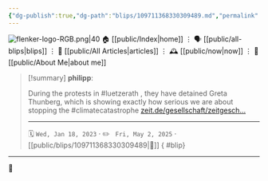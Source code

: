 ```yaml
---
{"dg-publish":true,"dg-path":"blips/109711368330309489.md","permalink":"/blips/109711368330309489/","title":"philipp on mastodon @ 2023-01-18","created":"2023-01-18T17:23:47","updated":"2025-05-02T08:50:43"}
---
```



<div class="transclusion internal-embed is-loaded"><div class="markdown-embed">




![flenker-logo-RGB.png|40](/img/user/attachments/flenker-logo-RGB.png)
🏠 [[public/Index\|home]]  ⋮ 🗣️ [[public/all-blips\|blips]] ⋮  📝 [[public/All Articles\|articles]]  ⋮ 🕰️ [[public/now\|now]] ⋮ 🪪 [[public/About Me\|about me]]


</div></div>


> [!summary] **philipp**:
>
> During the protests in #luetzerath , they have detained Greta Thunberg, which is showing exactly how serious we are about stopping the #climatecatastrophe [zeit.de/gesellschaft/zeitgesch…](https://www.zeit.de/gesellschaft/zeitgeschehen/2023-01/luetzerath-greta-thunberg-tagebau-garzweiler-demonstration)
> - - -
>
> 🗓️ <code>Wed, Jan 18, 2023</code>  · ✏️ <code> Fri, May 2, 2025</code>  · [[public/blips/109711368330309489\|🔗]]
{ #blip}


- - -

 👾
